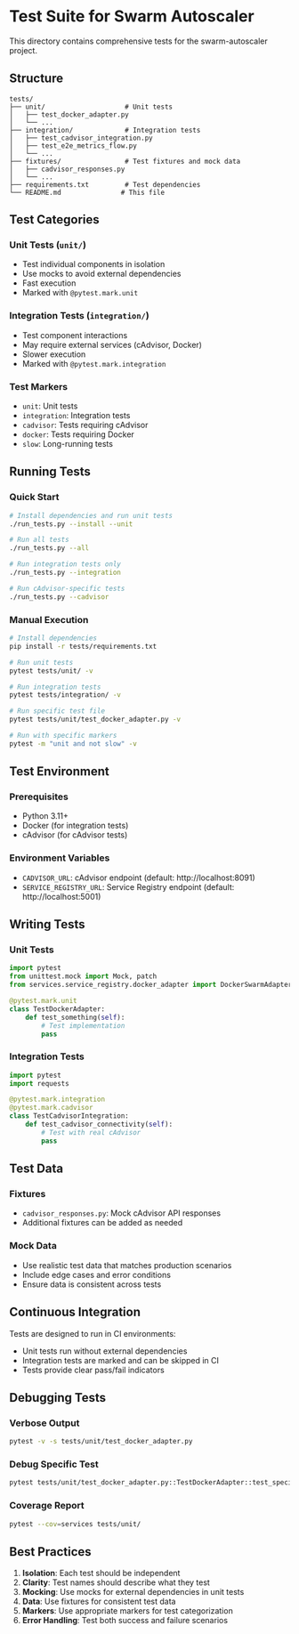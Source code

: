 # Test Suite for Swarm Autoscaler

This directory contains comprehensive tests for the swarm-autoscaler project.

## Structure

```
tests/
├── unit/                    # Unit tests
│   ├── test_docker_adapter.py
│   └── ...
├── integration/             # Integration tests
│   ├── test_cadvisor_integration.py
│   ├── test_e2e_metrics_flow.py
│   └── ...
├── fixtures/                # Test fixtures and mock data
│   ├── cadvisor_responses.py
│   └── ...
├── requirements.txt         # Test dependencies
└── README.md               # This file
```

## Test Categories

### Unit Tests (`unit/`)
- Test individual components in isolation
- Use mocks to avoid external dependencies
- Fast execution
- Marked with `@pytest.mark.unit`

### Integration Tests (`integration/`)
- Test component interactions
- May require external services (cAdvisor, Docker)
- Slower execution
- Marked with `@pytest.mark.integration`

### Test Markers
- `unit`: Unit tests
- `integration`: Integration tests
- `cadvisor`: Tests requiring cAdvisor
- `docker`: Tests requiring Docker
- `slow`: Long-running tests

## Running Tests

### Quick Start
```bash
# Install dependencies and run unit tests
./run_tests.py --install --unit

# Run all tests
./run_tests.py --all

# Run integration tests only
./run_tests.py --integration

# Run cAdvisor-specific tests
./run_tests.py --cadvisor
```

### Manual Execution
```bash
# Install dependencies
pip install -r tests/requirements.txt

# Run unit tests
pytest tests/unit/ -v

# Run integration tests
pytest tests/integration/ -v

# Run specific test file
pytest tests/unit/test_docker_adapter.py -v

# Run with specific markers
pytest -m "unit and not slow" -v
```

## Test Environment

### Prerequisites
- Python 3.11+
- Docker (for integration tests)
- cAdvisor (for cAdvisor tests)

### Environment Variables
- `CADVISOR_URL`: cAdvisor endpoint (default: http://localhost:8091)
- `SERVICE_REGISTRY_URL`: Service Registry endpoint (default: http://localhost:5001)

## Writing Tests

### Unit Tests
```python
import pytest
from unittest.mock import Mock, patch
from services.service_registry.docker_adapter import DockerSwarmAdapter

@pytest.mark.unit
class TestDockerAdapter:
    def test_something(self):
        # Test implementation
        pass
```

### Integration Tests
```python
import pytest
import requests

@pytest.mark.integration
@pytest.mark.cadvisor
class TestCadvisorIntegration:
    def test_cadvisor_connectivity(self):
        # Test with real cAdvisor
        pass
```

## Test Data

### Fixtures
- `cadvisor_responses.py`: Mock cAdvisor API responses
- Additional fixtures can be added as needed

### Mock Data
- Use realistic test data that matches production scenarios
- Include edge cases and error conditions
- Ensure data is consistent across tests

## Continuous Integration

Tests are designed to run in CI environments:
- Unit tests run without external dependencies
- Integration tests are marked and can be skipped in CI
- Tests provide clear pass/fail indicators

## Debugging Tests

### Verbose Output
```bash
pytest -v -s tests/unit/test_docker_adapter.py
```

### Debug Specific Test
```bash
pytest tests/unit/test_docker_adapter.py::TestDockerAdapter::test_specific_method -v -s
```

### Coverage Report
```bash
pytest --cov=services tests/unit/
```

## Best Practices

1. **Isolation**: Each test should be independent
2. **Clarity**: Test names should describe what they test
3. **Mocking**: Use mocks for external dependencies in unit tests
4. **Data**: Use fixtures for consistent test data
5. **Markers**: Use appropriate markers for test categorization
6. **Error Handling**: Test both success and failure scenarios
